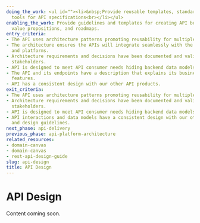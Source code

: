 ```yaml
---
doing_the_work: <ul id=""><li>&nbsp;Provide reusable templates, standards, and validation
  tools for API specifications<br></li></ul>
enabling_the_work: Provide guidelines and templates for creating API business models,
  value propositions, and roadmaps.
entry_criteria:
- The API uses architecture patterns promoting reusability for multiple API-consumers.
- The architecture ensures the APIs will integrate seamlessly with the infrastructure
  and platforms.
- Architecture requirements and decisions have been documented and validated with
  stakeholders.
- API is designed to meet API consumer needs hiding backend data models and discrepancies.
- The API and its endpoints have a description that explains its business value and
  features.
- API has a consistent design with our other API products.
exit_criteria:
- The API uses architecture patterns promoting reusability for multiple API-consumers.
- Architecture requirements and decisions have been documented and validated with
  stakeholders.
- API is designed to meet API consumer needs hiding backend data models and discrepancies.
- API interactions and data models have a consistent design with our other API products
  and design guidelines.
next_phase: api-delivery
previous_phase: api-platform-architecture
related_resources:
- domain-canvas
- domain-canvas
- rest-api-design-guide
slug: api-design
title: API Design
---
```


# API Design

Content coming soon.
